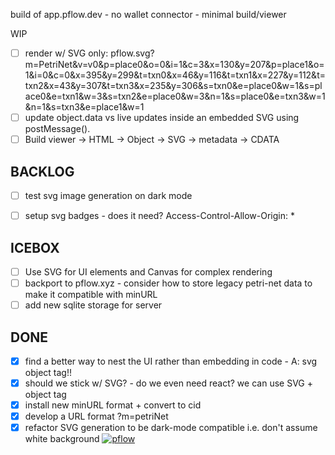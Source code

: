 build of app.pflow.dev - no wallet connector - minimal build/viewer

WIP
- [ ] render w/ SVG only: pflow.svg?m=PetriNet&v=v0&p=place0&o=0&i=1&c=3&x=130&y=207&p=place1&o=1&i=0&c=0&x=395&y=299&t=txn0&x=46&y=116&t=txn1&x=227&y=112&t=txn2&x=43&y=307&t=txn3&x=235&y=306&s=txn0&e=place0&w=1&s=place0&e=txn1&w=3&s=txn2&e=place0&w=3&n=1&s=place0&e=txn3&w=1&n=1&s=txn3&e=place1&w=1
- [ ] update object.data vs live updates inside an embedded SVG using  postMessage().
- [ ] Build viewer -> HTML -> Object -> SVG -> metadata -> CDATA

BACKLOG
-------
- [ ] test svg image generation on dark mode
- [ ] setup svg badges - does it need? Access-Control-Allow-Origin: *

 
ICEBOX
------
- [ ] Use SVG for UI elements and Canvas for complex rendering
- [ ] backport to pflow.xyz - consider how to store legacy petri-net data to make it compatible with minURL
- [ ] add new sqlite storage for server
 
DONE
----
- [x] find a better way to nest the UI rather than embedding in code - A: svg object tag!!
- [x] should we stick w/ SVG? - do we even need react? we can use SVG + object tag
- [x] install new minURL format + convert to cid
- [x] develop a URL format ?m=petriNet
- [x] refactor SVG generation to be dark-mode compatible i.e. don't assume white background
  [![pflow](https://pflow.dev/img/zb2rhbzaEAGY4L6SpmAByfdYr6jt945NmNY6zVZ1mWHK8Jjcb.svg)](https://pflow.dev/p/zb2rhbzaEAGY4L6SpmAByfdYr6jt945NmNY6zVZ1mWHK8Jjcb/)
